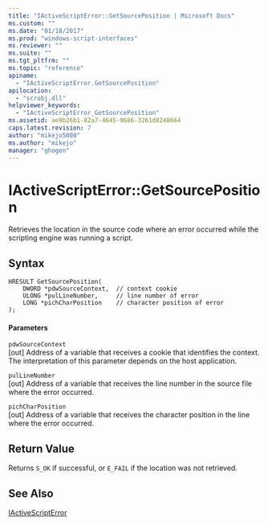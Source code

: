 ```yaml
---
title: "IActiveScriptError::GetSourcePosition | Microsoft Docs"
ms.custom: ""
ms.date: "01/18/2017"
ms.prod: "windows-script-interfaces"
ms.reviewer: ""
ms.suite: ""
ms.tgt_pltfrm: ""
ms.topic: "reference"
apiname: 
  - "IActiveScriptError.GetSourcePosition"
apilocation: 
  - "scrobj.dll"
helpviewer_keywords: 
  - "IActiveScriptError_GetSourcePosition"
ms.assetid: ae9b26b1-82a7-4645-9686-3261d8248664
caps.latest.revision: 7
author: "mikejo5000"
ms.author: "mikejo"
manager: "ghogen"
---
```

# IActiveScriptError::GetSourcePosition
Retrieves the location in the source code where an error occurred while the scripting engine was running a script.  
  
## Syntax  
  
```  
HRESULT GetSourcePosition(  
    DWORD *pdwSourceContext,  // context cookie  
    ULONG *pulLineNumber,     // line number of error  
    LONG *pichCharPosition    // character position of error  
);  
```  
  
#### Parameters  
 `pdwSourceContext`  
 [out] Address of a variable that receives a cookie that identifies the context. The interpretation of this parameter depends on the host application.  
  
 `pulLineNumber`  
 [out] Address of a variable that receives the line number in the source file where the error occurred.  
  
 `pichCharPosition`  
 [out] Address of a variable that receives the character position in the line where the error occurred.  
  
## Return Value  
 Returns `S_OK` if successful, or `E_FAIL` if the location was not retrieved.  
  
## See Also  
 [IActiveScriptError](../../winscript/reference/iactivescripterror.md)